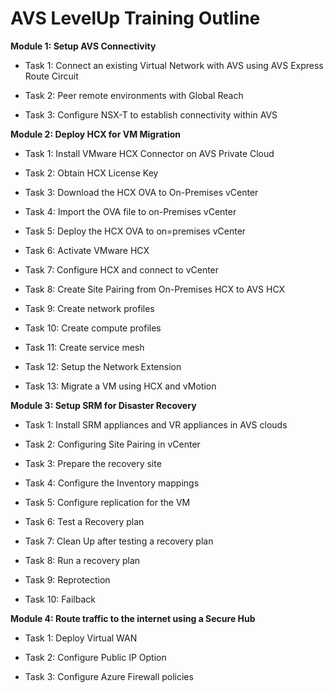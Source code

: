 # AVS LevelUp Training Outline

**Module 1: Setup AVS Connectivity**

-   Task 1: Connect an existing Virtual Network with AVS using AVS Express Route
    Circuit

-   Task 2: Peer remote environments with Global Reach

-   Task 3: Configure NSX-T to establish connectivity within AVS

**Module 2: Deploy HCX for VM Migration**

-   Task 1: Install VMware HCX Connector on AVS Private Cloud

-   Task 2: Obtain HCX License Key

-   Task 3: Download the HCX OVA to On-Premises vCenter

-   Task 4: Import the OVA file to on-Premises vCenter

-   Task 5: Deploy the HCX OVA to on=premises vCenter

-   Task 6: Activate VMware HCX

-   Task 7: Configure HCX and connect to vCenter

-   Task 8: Create Site Pairing from On-Premises HCX to AVS HCX

-   Task 9: Create network profiles

-   Task 10: Create compute profiles

-   Task 11: Create service mesh

-   Task 12: Setup the Network Extension

-   Task 13: Migrate a VM using HCX and vMotion

**Module 3: Setup SRM for Disaster Recovery**

-   Task 1: Install SRM appliances and VR appliances in AVS clouds

-   Task 2: Configuring Site Pairing in vCenter

-   Task 3: Prepare the recovery site

-   Task 4: Configure the Inventory mappings

-   Task 5: Configure replication for the VM

-   Task 6: Test a Recovery plan

-   Task 7: Clean Up after testing a recovery plan

-   Task 8: Run a recovery plan

-   Task 9: Reprotection

-   Task 10: Failback

**Module 4: Route traffic to the internet using a Secure Hub**

-   Task 1: Deploy Virtual WAN

-   Task 2: Configure Public IP Option

-   Task 3: Configure Azure Firewall policies